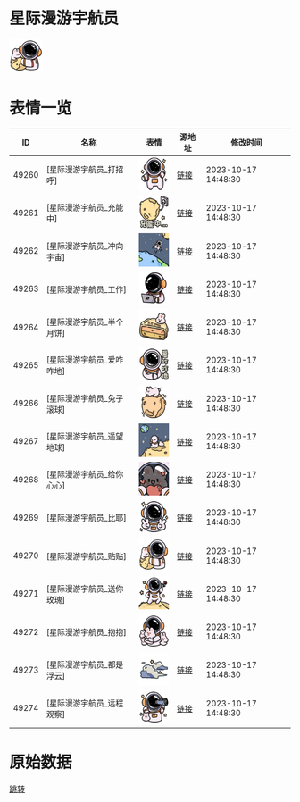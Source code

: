 # 星际漫游宇航员

<img src="./cover.png" height="60" alt="cover" />

# 表情一览

|ID|名称|表情|源地址|修改时间|
|----|----|----|----|----|
|49260|[星际漫游宇航员_打招呼]|<img src="./pic/049260_%5B星际漫游宇航员_打招呼%5D.png" height="60" alt="打招呼"/>|[链接](https://i0.hdslb.com/bfs/garb/deae02c03b1a49a76ca34f30f72e30138762a029.png)|2023-10-17 14:48:30|
|49261|[星际漫游宇航员_充能中]|<img src="./pic/049261_%5B星际漫游宇航员_充能中%5D.png" height="60" alt="充能中"/>|[链接](https://i0.hdslb.com/bfs/garb/1fa994b6d0c59a2127cd866cd36efc47b1a38642.png)|2023-10-17 14:48:30|
|49262|[星际漫游宇航员_冲向宇宙]|<img src="./pic/049262_%5B星际漫游宇航员_冲向宇宙%5D.png" height="60" alt="冲向宇宙"/>|[链接](https://i0.hdslb.com/bfs/garb/c51451328bc6675c18f03419ccf11a00fc0a63e5.png)|2023-10-17 14:48:30|
|49263|[星际漫游宇航员_工作]|<img src="./pic/049263_%5B星际漫游宇航员_工作%5D.png" height="60" alt="工作"/>|[链接](https://i0.hdslb.com/bfs/garb/34671a893bea81e63b5323931d1f3a402744dbe0.png)|2023-10-17 14:48:30|
|49264|[星际漫游宇航员_半个月饼]|<img src="./pic/049264_%5B星际漫游宇航员_半个月饼%5D.png" height="60" alt="半个月饼"/>|[链接](https://i0.hdslb.com/bfs/garb/a6d2533f774673c435c561562ed0b07df77af10e.png)|2023-10-17 14:48:30|
|49265|[星际漫游宇航员_爱咋咋地]|<img src="./pic/049265_%5B星际漫游宇航员_爱咋咋地%5D.png" height="60" alt="爱咋咋地"/>|[链接](https://i0.hdslb.com/bfs/garb/9c1c79a95bdad0f1f88a32ea1c99c4da6b1ae401.png)|2023-10-17 14:48:30|
|49266|[星际漫游宇航员_兔子滚球]|<img src="./pic/049266_%5B星际漫游宇航员_兔子滚球%5D.png" height="60" alt="兔子滚球"/>|[链接](https://i0.hdslb.com/bfs/garb/77d9b0ba59e7e194c211097c3ff05611d7dd4444.png)|2023-10-17 14:48:30|
|49267|[星际漫游宇航员_遥望地球]|<img src="./pic/049267_%5B星际漫游宇航员_遥望地球%5D.png" height="60" alt="遥望地球"/>|[链接](https://i0.hdslb.com/bfs/garb/4d2953deea3c4703322e818b57e5f3965468f01a.png)|2023-10-17 14:48:30|
|49268|[星际漫游宇航员_给你心心]|<img src="./pic/049268_%5B星际漫游宇航员_给你心心%5D.png" height="60" alt="给你心心"/>|[链接](https://i0.hdslb.com/bfs/garb/9365c5fd8b98155c36356f649b6eec25c02b98a3.png)|2023-10-17 14:48:30|
|49269|[星际漫游宇航员_比耶]|<img src="./pic/049269_%5B星际漫游宇航员_比耶%5D.png" height="60" alt="比耶"/>|[链接](https://i0.hdslb.com/bfs/garb/3c5fe5875987cc1c9e6cf14b3989b227608fa653.png)|2023-10-17 14:48:30|
|49270|[星际漫游宇航员_贴贴]|<img src="./pic/049270_%5B星际漫游宇航员_贴贴%5D.png" height="60" alt="贴贴"/>|[链接](https://i0.hdslb.com/bfs/garb/4b71f6503bd441585c5a664488d0f072274c2d8f.png)|2023-10-17 14:48:30|
|49271|[星际漫游宇航员_送你玫瑰]|<img src="./pic/049271_%5B星际漫游宇航员_送你玫瑰%5D.png" height="60" alt="送你玫瑰"/>|[链接](https://i0.hdslb.com/bfs/garb/d27c5e7a2d96183bbfa6e3a8aa0354ffdd622e49.png)|2023-10-17 14:48:30|
|49272|[星际漫游宇航员_抱抱]|<img src="./pic/049272_%5B星际漫游宇航员_抱抱%5D.png" height="60" alt="抱抱"/>|[链接](https://i0.hdslb.com/bfs/garb/26b757618f08141c5b3b4b72250bc68acc88fa1c.png)|2023-10-17 14:48:30|
|49273|[星际漫游宇航员_都是浮云]|<img src="./pic/049273_%5B星际漫游宇航员_都是浮云%5D.png" height="60" alt="都是浮云"/>|[链接](https://i0.hdslb.com/bfs/garb/599c2b77c2126eb068ba8c1eee65810586569c84.png)|2023-10-17 14:48:30|
|49274|[星际漫游宇航员_远程观察]|<img src="./pic/049274_%5B星际漫游宇航员_远程观察%5D.png" height="60" alt="远程观察"/>|[链接](https://i0.hdslb.com/bfs/garb/0f8e80e7714f6c603d0c23cdfd3f9d20528e903d.png)|2023-10-17 14:48:30|

# 原始数据

[跳转](./raw.json)

